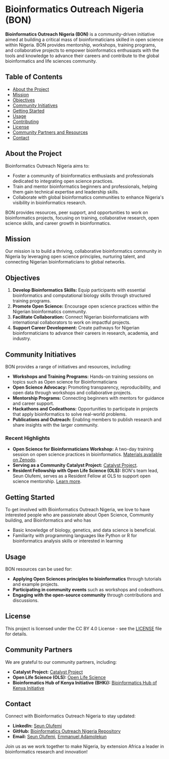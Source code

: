 # Bioinformatics Outreach Nigeria (BON)

**Bioinformatics Outreach Nigeria (BON)** is a community-driven initiative aimed at building a critical mass of bioinformaticians skilled in open science within Nigeria. BON provides mentorship, workshops, training programs, and collaborative projects to empower bioinformatics enthusiasts with the tools and knowledge to advance their careers and contribute to the global bioinformatics and life sciences community.

## Table of Contents
- [About the Project](#about-the-project)
- [Mission](#mission)
- [Objectives](#objectives)
- [Community Initiatives](#community-initiatives)
- [Getting Started](#getting-started)
- [Usage](#usage)
- [Contributing](#contributing)
- [License](#license)
- [Community Partners and Resources](#community-partners-and-resources)
- [Contact](#contact)

## About the Project

Bioinformatics Outreach Nigeria aims to:
- Foster a community of bioinformatics enthusiasts and professionals dedicated to integrating open science practices.
- Train and mentor bioinformatics beginners and professionals, helping them gain technical expertise and leadership skills.
- Collaborate with global bioinformatics communities to enhance Nigeria's visibility in bioinformatics research.

BON provides resources, peer support, and opportunities to work on bioinformatics projects, focusing on training, collaborative research, open science skills, and career growth in bioinformatics.

## Mission

Our mission is to build a thriving, collaborative bioinformatics community in Nigeria by leveraging open science principles, nurturing talent, and connecting Nigerian bioinformaticians to global networks.

## Objectives

1. **Develop Bioinformatics Skills:** Equip participants with essential bioinformatics and computational biology skills through structured training programs.
2. **Promote Open Science:** Encourage open science practices within the Nigerian bioinformatics community.
3. **Facilitate Collaboration:** Connect Nigerian bioinformaticians with international collaborators to work on impactful projects.
4. **Support Career Development:** Create pathways for Nigerian bioinformaticians to advance their careers in research, academia, and industry.

## Community Initiatives

BON provides a range of initiatives and resources, including:

- **Workshops and Training Programs:** Hands-on training sessions on topics such as Open science for Bioinformaticians
- **Open Science Advocacy:** Promoting transparency, reproducibility, and open data through workshops and collaborative projects.
- **Mentorship Programs:** Connecting beginners with mentors for guidance and career support.
- **Hackathons and Codeathons:** Opportunities to participate in projects that apply bioinformatics to solve real-world problems.
- **Publications and Outreach:** Enabling members to publish research and share insights with the larger community.

### Recent Highlights

- **Open Science for Bioinformaticians Workshop:** A two-day training session on open science practices in bioinformatics. [Materials available on Zenodo](https://zenodo.org/communities/bioinformatics-outreach-nigeria/records?q=&l=list&p=1&s=10&sort=newest).
- **Serving as a Community Catalyst Project:** [Catalyst Project](https://catalystproject.cloud/community-partnership.html).
- **Resident Fellowship with Open Life Science (OLS):** BON's team lead, Seun Olufemi, serves as a Resident Fellow at OLS to support open science mentorship. [Learn more](https://we-are-ols.org/posts/2024/07/24/welcoming-resident-fellow-seun-olufemi/).

## Getting Started

To get involved with Bioinformatics Outreach Nigeria, we love to have interested people who are passionate about Open Science, Community building, and Bioinformatics and who has 
- Basic knowledge of biology, genetics, and data science is beneficial.
- Familiarity with programming languages like Python or R for bioinformatics analysis skills or interested in learning

## Usage

BON resources can be used for:

- **Applying Open Sciences principles to bioinformatics** through tutorials and example projects.
- **Participating in community events** such as workshops and codeathons.
- **Engaging with the open-source community** through contributions and discussions.

## License

This project is licensed under the CC BY 4.0 License - see the [LICENSE](LICENSE) file for details.

## Community Partners

We are grateful to our community partners, including:

- **Catalyst Project:** [Catalyst Project](https://catalystproject.cloud/community-partnership.html)
- **Open Life Science (OLS):** [Open Life Science](https://we-are-ols.org/)
- **Bioinformatics Hub of Kenya Initiative (BHKi):** [Bioinformatics Hub of Kenya Initiative](https://github.com/LandiMi2/BHKi-Training-Activities/blob/gh-pages/index.md)

## Contact

Connect with Bioinformatics Outreach Nigeria to stay updated:

- **LinkedIn:** [Seun Olufemi](https://www.linkedin.com/in/seunolufemi)
- **GitHub:** [Bioinformatics Outreach Nigeria Repository](https://github.com/seunolufemi123/Bioinformatics-Outreach-Nigeria)
- **Email:** [Seun Olufemi](oluwaseunjr1@gmail.com), [Emmanuel Adamolekun](adamolekunoluwaseyi@gmail.com)

Join us as we work together to make Nigeria, by extension Africa a leader in bioinformatics research and innovation!
